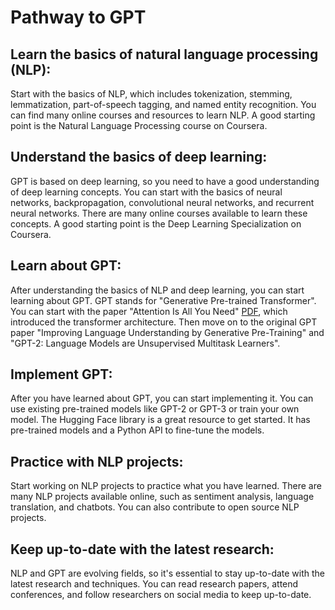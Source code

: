 # Pathway to GPT

## Learn the basics of natural language processing (NLP):
Start with the basics of NLP, which includes tokenization, stemming, lemmatization, part-of-speech tagging, and named entity recognition. You can find many online courses and resources to learn NLP. A good starting point is the Natural Language Processing course on Coursera.

## Understand the basics of deep learning: 
GPT is based on deep learning, so you need to have a good understanding of deep learning concepts. You can start with the basics of neural networks, backpropagation, convolutional neural networks, and recurrent neural networks. There are many online courses available to learn these concepts. A good starting point is the Deep Learning Specialization on Coursera.

## Learn about GPT: 
After understanding the basics of NLP and deep learning, you can start learning about GPT. GPT stands for "Generative Pre-trained Transformer". You can start with the paper "Attention Is All You Need" [PDF](https://arxiv.org/pdf/1706.03762.pdf), which introduced the transformer architecture. Then move on to the original GPT paper "Improving Language Understanding by Generative Pre-Training" and "GPT-2: Language Models are Unsupervised Multitask Learners".

## Implement GPT: 
After you have learned about GPT, you can start implementing it. You can use existing pre-trained models like GPT-2 or GPT-3 or train your own model. The Hugging Face library is a great resource to get started. It has pre-trained models and a Python API to fine-tune the models.

## Practice with NLP projects: 
Start working on NLP projects to practice what you have learned. There are many NLP projects available online, such as sentiment analysis, language translation, and chatbots. You can also contribute to open source NLP projects.

## Keep up-to-date with the latest research:
NLP and GPT are evolving fields, so it's essential to stay up-to-date with the latest research and techniques. You can read research papers, attend conferences, and follow researchers on social media to keep up-to-date.
